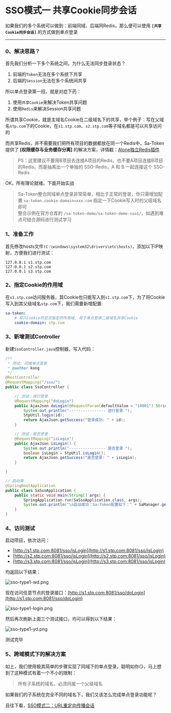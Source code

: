 # SSO模式一 共享Cookie同步会话

如果我们的多个系统可以做到：前端同域、后端同Redis，那么便可以使用 **`[共享Cookie同步会话]`** 的方式做到单点登录 

--- 

### 0、解决思路？

首先我们分析一下多个系统之间，为什么无法同步登录状态？
1. 前端的`Token`无法在多个系统下共享
2. 后端的`Session`无法在多个系统间共享

所以单点登录第一招，就是对症下药：
1. 使用`共享Cookie`来解决Token共享问题
2. 使用`Redis`来解决Session共享问题

所谓共享Cookie，就是主域名Cookie在二级域名下的共享，举个例子：写在父域名`stp.com`下的Cookie，在`s1.stp.com`、`s2.stp.com`等子域名都是可以共享访问的

而共享Redis，并不需要我们把所有项目的数据都放在同一个Redis中，Sa-Token提供了 **[权限缓存与业务缓存分离]** 的解决方案，详情戳：[Alone独立Redis插件](/plugin/alone-redis)

> PS：这里建议不要用B项目去连接A项目的Redis，也不要A项目连接B项目的Redis，而是抽离出一个单独的 SSO-Redis，A 和 B 一起连接这个 SSO-Redis

OK，所有理论就绪，下面开始实战

> Sa-Token整合同域单点登录非常简单，相比于正常的登录，你只需增加配置 `sa-token.cookie-domain=xxx.com` 指定一下Cookie写入时的父级域名即可 <br>
> 整合示例在官方仓库的 `/sa-token-demo/sa-token-demo-sso1/`，如遇到难点可结合源码进行测试学习



### 1、准备工作

首先修改hosts文件`(C:\windows\system32\drivers\etc\hosts)`，添加以下IP映射，方便我们进行测试：
``` url
127.0.0.1 s1.stp.com
127.0.0.1 s2.stp.com
127.0.0.1 s3.stp.com
```

### 2、指定Cookie的作用域
在`s1.stp.com`访问服务器，其Cookie也只能写入到`s1.stp.com`下，为了将Cookie写入到其父级域名`stp.com`下，我们需要新增配置: 
``` yml
sa-token:
	# 写入Cookie时显式指定的作用域, 用于单点登录二级域名共享Cookie
	cookie-domain: stp.com
```

### 3、新增测试Controller
新建`SsoController.java`控制器，写入代码：
``` java
/**
 * 测试: 同域单点登录
 * @author kong
 */
@RestController
@RequestMapping("/sso/")
public class SsoController {

	// 测试：进行登录
	@RequestMapping("doLogin")
	public AjaxJson doLogin(@RequestParam(defaultValue = "10001") String id) {
		System.out.println("---------------- 进行登录 ");
		StpUtil.login(id);
		return AjaxJson.getSuccess("登录成功: " + id);
	}

	// 测试：是否登录
	@RequestMapping("isLogin")
	public AjaxJson isLogin() {
		System.out.println("---------------- 是否登录 ");
		boolean isLogin = StpUtil.isLogin();
		return AjaxJson.getSuccess("是否登录: " + isLogin);
	}

}
```

``` java
// 启动类
@SpringBootApplication
public class SaSsoApplication {
	public static void main(String[] args) {
		SpringApplication.run(SaSsoApplication.class, args);
		System.out.println("\n启动成功：Sa-Token配置如下：" + SaManager.getConfig());
	}
}
```


### 4、访问测试
启动项目，依次访问：
- [http://s1.stp.com:8081/sso/isLogin](http://s1.stp.com:8081/sso/isLogin)
- [http://s2.stp.com:8081/sso/isLogin](http://s2.stp.com:8081/sso/isLogin)
- [http://s3.stp.com:8081/sso/isLogin](http://s3.stp.com:8081/sso/isLogin)

均返回以下结果：

![sso-type1-wd.png](https://oss.dev33.cn/sa-token/doc/sso/sso-type1-wd.png 's-w-sh')

现在访问任意节点的登录接口：[http://s1.stp.com:8081/sso/doLogin](http://s1.stp.com:8081/sso/doLogin) 

![sso-type1-login.png](https://oss.dev33.cn/sa-token/doc/sso/sso-type1-login.png 's-w-sh')

然后再次刷新上面三个测试接口，均可以得到以下结果：

![sso-type1-yd.png](https://oss.dev33.cn/sa-token/doc/sso/sso-type1-yd.png 's-w-sh')

测试完毕 


### 5、跨域模式下的解决方案 

如上，我们使用极其简单的步骤实现了同域下的单点登录，聪明如你😏，马上想到了这种模式有着一个不小的限制：

> 所有子系统的域名，必须同属一个父级域名

如果我们的子系统在完全不同的域名下，我们又该怎么完成单点登录功能呢？

且往下看，[SSO模式二：URL重定向传播会话](/sso/sso-type2)




